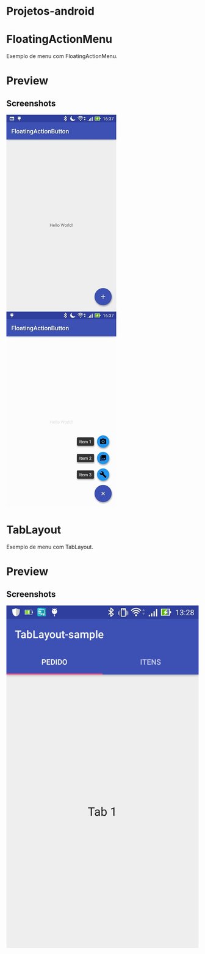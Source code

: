 # Projetos-android
# FloatingActionMenu
Exemplo de menu com FloatingActionMenu.
# Preview
## Screenshots
![Image](https://github.com/programadorjatai/projetos-android/blob/master/dev/img/image1.jpeg)
![Image](https://github.com/programadorjatai/projetos-android/blob/master/dev/img/image2.jpeg)

# TabLayout
Exemplo de menu com TabLayout.
# Preview
## Screenshots
![Image](https://github.com/programadorjatai/projetos-android/blob/master/dev/img/image3.jpeg)
